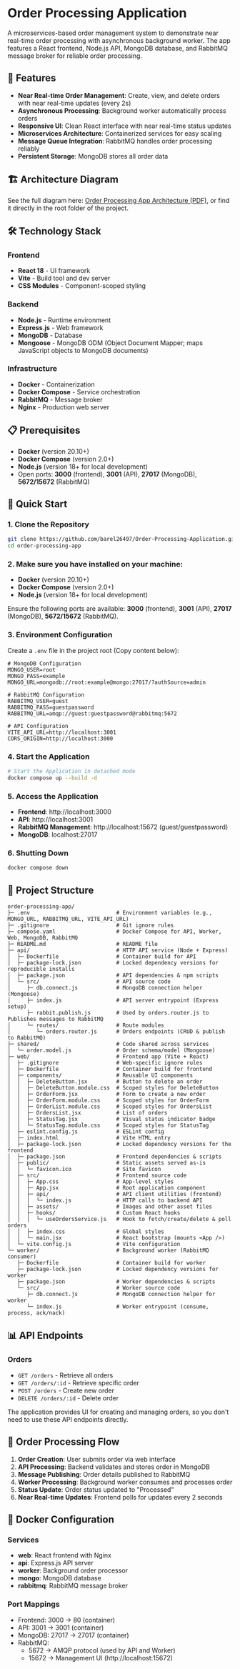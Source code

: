 # Order Processing Application

A microservices-based order management system to demonstrate near real-time order processing with asynchronous background worker.
The app features a React frontend, Node.js API, MongoDB database, and RabbitMQ message broker for reliable order processing.

## 🚀 Features

- **Near Real-time Order Management**: Create, view, and delete orders with near real-time updates (every 2s)
- **Asynchronous Processing**: Background worker automatically process orders
- **Responsive UI**: Clean React interface with near real-time status updates
- **Microservices Architecture**: Containerized services for easy scaling
- **Message Queue Integration**: RabbitMQ handles order processing reliably
- **Persistent Storage**: MongoDB stores all order data

## 🏗️ Architecture Diagram

See the full diagram here: [Order Processing App Architecture (PDF)](Order-Processing-app-architecture.pdf),
or find it directly in the root folder of the project.

## 🛠️ Technology Stack

### Frontend

- **React 18** - UI framework
- **Vite** - Build tool and dev server
- **CSS Modules** - Component-scoped styling

### Backend

- **Node.js** - Runtime environment
- **Express.js** - Web framework
- **MongoDB** - Database
- **Mongoose** - MongoDB ODM (Object Document Mapper; maps JavaScript objects to MongoDB documents)

### Infrastructure

- **Docker** - Containerization
- **Docker Compose** - Service orchestration
- **RabbitMQ** - Message broker
- **Nginx** - Production web server

## 📋 Prerequisites

- **Docker** (version 20.10+)
- **Docker Compose** (version 2.0+)
- **Node.js** (version 18+ for local development)
- Open ports: **3000** (frontend), **3001** (API), **27017** (MongoDB), **5672/15672** (RabbitMQ)

## 🚀 Quick Start

### 1. Clone the Repository

```bash
git clone https://github.com/barel26497/Order-Processing-Application.git order-processing-app
cd order-processing-app
```

### 2. Make sure you have installed on your machine:

- **Docker** (version 20.10+)
- **Docker Compose** (version 2.0+)
- **Node.js** (version 18+ for local development)

Ensure the following ports are available: **3000** (frontend), **3001** (API), **27017** (MongoDB), **5672/15672** (RabbitMQ).

### 3. Environment Configuration

Create a `.env` file in the project root (Copy content below):

```env
# MongoDB Configuration
MONGO_USER=root
MONGO_PASS=example
MONGO_URL=mongodb://root:example@mongo:27017/?authSource=admin

# RabbitMQ Configuration
RABBITMQ_USER=guest
RABBITMQ_PASS=guestpassword
RABBITMQ_URL=amqp://guest:guestpassword@rabbitmq:5672

# API Configuration
VITE_API_URL=http://localhost:3001
CORS_ORIGIN=http://localhost:3000
```

### 4. Start the Application

```bash
# Start the Application in detached mode
docker compose up --build -d
```

### 5. Access the Application

- **Frontend**: http://localhost:3000
- **API**: http://localhost:3001
- **RabbitMQ Management**: http://localhost:15672 (guest/guestpassword)
- **MongoDB**: localhost:27017

### 6. Shutting Down

```bash
docker compose down
```

## 📁 Project Structure

```
order-processing-app/
├─ .env                           # Environment variables (e.g., MONGO_URL, RABBITMQ_URL, VITE_API_URL)
├─ .gitignore                     # Git ignore rules
├─ compose.yaml                   # Docker Compose for API, Worker, Web, MongoDB, RabbitMQ
├─ README.md                      # README file
├─ api/                           # HTTP API service (Node + Express)
│  ├─ Dockerfile                  # Container build for API
│  ├─ package-lock.json           # Locked dependency versions for reproducible installs
│  ├─ package.json                # API dependencies & npm scripts
│  └─ src/                        # API source code
│     ├─ db.connect.js            # MongoDB connection helper (Mongoose)
│     ├─ index.js                 # API server entrypoint (Express setup)
      ├─ rabbit.publish.js        # Used by orders.router.js to Publishes messages to RabbitMQ
│     └─ routes/                  # Route modules
│        └─ orders.router.js      # Orders endpoints (CRUD & publish to RabbitMQ)
├─ shared/                        # Code shared across services
│  └─ order.model.js              # Order schema/model (Mongoose)
├─ web/                           # Frontend app (Vite + React)
│  ├─ .gitignore                  # Web-specific ignore rules
│  ├─ Dockerfile                  # Container build for frontend
│  ├─ components/                 # Reusable UI components
│  │  ├─ DeleteButton.jsx         # Button to delete an order
│  │  ├─ DeleteButton.module.css  # Scoped styles for DeleteButton
│  │  ├─ OrderForm.jsx            # Form to create a new order
│  │  ├─ OrderForm.module.css     # Scoped styles for OrderForm
│  │  ├─ OrderList.module.css     # Scoped styles for OrdersList
│  │  ├─ OrdersList.jsx           # List of orders
│  │  ├─ StatusTag.jsx            # Visual status indicator badge
│  │  └─ StatusTag.module.css     # Scoped styles for StatusTag
│  ├─ eslint.config.js            # ESLint config
│  ├─ index.html                  # Vite HTML entry
│  ├─ package-lock.json           # Locked dependency versions for the frontend
│  ├─ package.json                # Frontend dependencies & scripts
│  ├─ public/                     # Static assets served as-is
│  │  └─ favicon.ico              # Site favicon
│  ├─ src/                        # Frontend source code
│  │  ├─ App.css                  # App-level styles
│  │  ├─ App.jsx                  # Root application component
│  │  ├─ api/                     # API client utilities (frontend)
│  │  │  └─ index.js              # HTTP calls to backend API
│  │  ├─ assets/                  # Images and other asset files
│  │  ├─ hooks/                   # Custom React hooks
│  │  │  └─ useOrdersService.js   # Hook to fetch/create/delete & poll orders
│  │  ├─ index.css                # Global styles
│  │  └─ main.jsx                 # React bootstrap (mounts <App />)
│  └─ vite.config.js              # Vite configuration
└─ worker/                        # Background worker (RabbitMQ consumer)
   ├─ Dockerfile                  # Container build for worker
   ├─ package-lock.json           # Locked dependency versions for worker
   ├─ package.json                # Worker dependencies & scripts
   └─ src/                        # Worker source code
      ├─ db.connect.js            # MongoDB connection helper for worker
      └─ index.js                 # Worker entrypoint (consume, process, ack/nack)

```

## 📊 API Endpoints

### Orders

- `GET /orders` - Retrieve all orders
- `GET /orders/:id` - Retrieve specific order
- `POST /orders` - Create new order
- `DELETE /orders/:id` - Delete order

The application provides UI for creating and managing orders, so you don't need to use these API endpoints directly.

## 🔄 Order Processing Flow

1. **Order Creation**: User submits order via web interface
2. **API Processing**: Backend validates and stores order in MongoDB
3. **Message Publishing**: Order details published to RabbitMQ
4. **Worker Processing**: Background worker consumes and processes order
5. **Status Update**: Order status updated to "Processed"
6. **Near Real-time Updates**: Frontend polls for updates every 2 seconds

## 🐳 Docker Configuration

### Services

- **web**: React frontend with Nginx
- **api**: Express.js API server
- **worker**: Background order processor
- **mongo**: MongoDB database
- **rabbitmq**: RabbitMQ message broker

### Port Mappings

- Frontend: 3000 → 80 (container)
- API: 3001 → 3001 (container)
- MongoDB: 27017 → 27017 (container)
- RabbitMQ:
  - 5672 → AMQP protocol (used by API and Worker)
  - 15672 → Management UI (http://localhost:15672)
